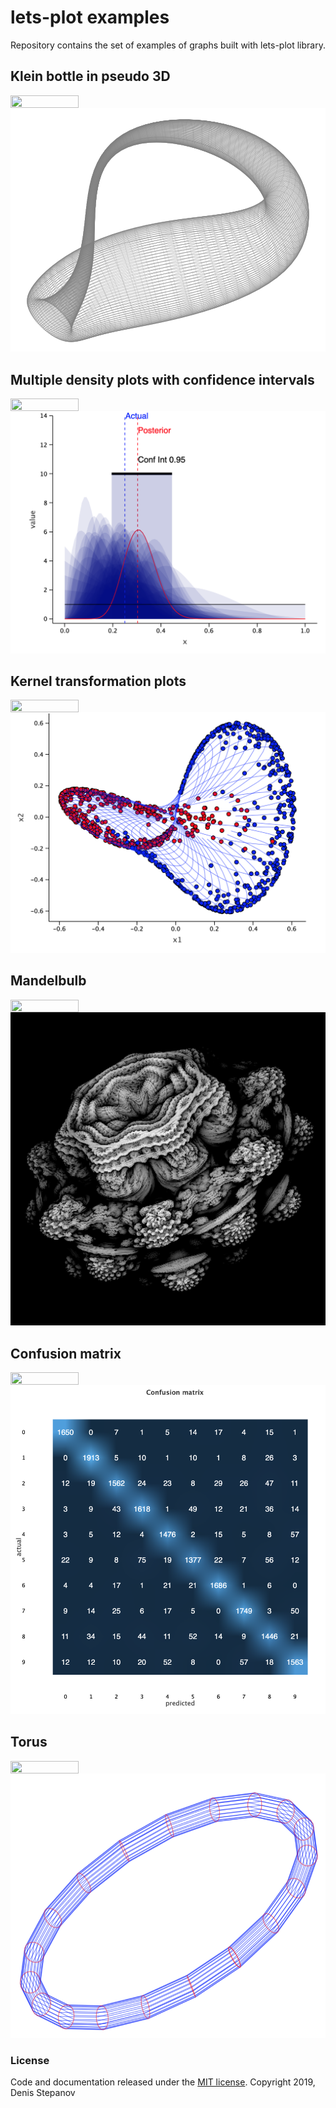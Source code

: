 # lets-plot examples

Repository contains the set of examples of graphs built with lets-plot library.

## Klein bottle in pseudo 3D
<a href="https://nbviewer.jupyter.org/github/denisvstepanov/lets-plot-examples/blob/master/Klein%20bottle%20-%20pseudo%203D.ipynb"> 
    <img src="https://raw.githubusercontent.com/jupyter/design/master/logos/Badges/nbviewer_badge.png" width="109" height="20" align="left">
</a>

![Klein bottle](https://github.com/denisvstepanov/lets-plot-examples/blob/master/pics/Klein_bottle.png)

## Multiple density plots with confidence intervals 
<a href="https://nbviewer.jupyter.org/github/denisvstepanov/lets-plot-examples/blob/master/Bayesian%20inference.ipynb"> 
    <img src="https://raw.githubusercontent.com/jupyter/design/master/logos/Badges/nbviewer_badge.png" width="109" height="20" align="left">
</a>

![Bayes](https://github.com/denisvstepanov/lets-plot-examples/blob/master/pics/Bayes.png)

## Kernel transformation plots
<a href="https://nbviewer.jupyter.org/github/denisvstepanov/lets-plot-examples/blob/master/Kernels.ipynb"> 
    <img src="https://raw.githubusercontent.com/jupyter/design/master/logos/Badges/nbviewer_badge.png" width="109" height="20" align="left">
</a>

![Kernel](https://github.com/denisvstepanov/lets-plot-examples/blob/master/pics/Kernel.png)

## Mandelbulb
<a href="https://nbviewer.jupyter.org/github/denisvstepanov/lets-plot-examples/blob/master/Mandelbulbs.ipynb"> 
    <img src="https://raw.githubusercontent.com/jupyter/design/master/logos/Badges/nbviewer_badge.png" width="109" height="20" align="left">
</a>

![Mandelbulb](https://github.com/denisvstepanov/lets-plot-examples/blob/master/pics/Mandelbulb.png)

## Confusion matrix
<a href="https://nbviewer.jupyter.org/github/denisvstepanov/lets-plot-examples/blob/master/Adversarial%20Attack.ipynb"> 
    <img src="https://raw.githubusercontent.com/jupyter/design/master/logos/Badges/nbviewer_badge.png" width="109" height="20" align="left">
</a>

![Confusion matrix](https://github.com/denisvstepanov/lets-plot-examples/blob/master/pics/ConfMatrix.png)

## Torus
<a href="https://nbviewer.jupyter.org/github/denisvstepanov/lets-plot-examples/blob/master/Torus%20-%20pseudo%203D.ipynb"> 
    <img src="https://raw.githubusercontent.com/jupyter/design/master/logos/Badges/nbviewer_badge.png" width="109" height="20" align="left">
</a>

![Torus](https://github.com/denisvstepanov/lets-plot-examples/blob/master/pics/Torus.png)


### License

Code and documentation released under the [MIT license](https://github.com/JetBrains/lets-plot/blob/master/LICENSE).
Copyright 2019, Denis Stepanov

